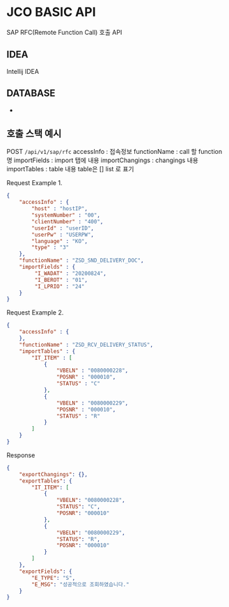# JCO BASIC API
SAP RFC(Remote Function Call) 호출 API

## IDEA
Intellij IDEA

## DATABASE
-

## 호출 스택 예시
POST
`/api/v1/sap/rfc`
accessInfo : 접속정보
functionName : call 할 function 명
importFields : import 탭에 내용
importChangings : changings 내용
importTables : table 내용 table은 [] list 로 표기


Request Example 1.
```json
{
    "accessInfo" : {
        "host" : "hostIP",
        "systemNumber" : "00",
        "clientNumber" : "400",
        "userId" : "userID",
        "userPw" : "USERPW",
        "language" : "KO",
        "type" : "3"
    },
    "functionName" : "ZSD_SND_DELIVERY_DOC", 
    "importFields" : {
         "I_WADAT" : "20200824",
         "I_BEROT" : "01",
         "I_LPRIO" : "24"
    }
}
```
Request Example 2.
```json
{
    "accessInfo" : {
    },
    "functionName" : "ZSD_RCV_DELIVERY_STATUS",
    "importTables" : {
        "IT_ITEM" : [
            {
                "VBELN" : "0080000228",
                "POSNR" : "000010",
                "STATUS" : "C"
            },
            {
                "VBELN" : "0080000229",
                "POSNR" : "000010",
                "STATUS" : "R"
            }
        ]
    }
}
```
Response
```json
{
    "exportChangings": {},
    "exportTables": {
        "IT_ITEM": [
            {
                "VBELN": "0080000228",
                "STATUS": "C",
                "POSNR": "000010"
            },
            {
                "VBELN": "0080000229",
                "STATUS": "R",
                "POSNR": "000010"
            }
        ]
    },
    "exportFields": {
        "E_TYPE": "S",
        "E_MSG": "성공적으로 조회하였습니다."
    }
}
```
